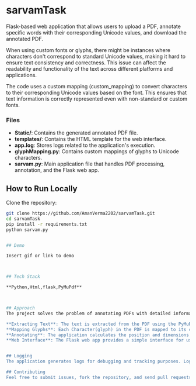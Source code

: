 # sarvamTask
Flask-based web application that allows users to upload a PDF, annotate specific words with their corresponding Unicode values, and download the annotated PDF.

When using custom fonts or glyphs, there might be instances where characters don't correspond to standard Unicode values, making it hard to ensure text consistency and correctness. This issue can affect the readability and functionality of the text across different platforms and applications.

The code uses a custom mapping (custom_mapping) to convert characters to their corresponding Unicode values based on the font. This ensures that text information is correctly represented even with non-standard or custom fonts.



### Files
- **Static/**: Contains the generated annotated PDF file.
- **templates/**: Contains the HTML template for the web interface.
- **app.log**: Stores logs related to the application's execution.
- **glyphMapping.py**: Contains custom mappings of glyphs to Unicode characters.
- **sarvam.py**: Main application file that handles PDF processing, annotation, and the Flask web app.


## How to Run Locally

Clone the repository:

   ```bash
   git clone https://github.com/AmanVerma2202/sarvamTask.git
   cd sarvamTask
   pip install -r requirements.txt
   python sarvam.py


## Demo

Insert gif or link to demo



## Tech Stack

 **Python,Html,flask,PyMuPdf**



## Approach
The project solves the problem of annotating PDFs with detailed information about each word's glyph by:

**Extracting Text**: The text is extracted from the PDF using the PyMuPDF library (fitz). The text is parsed into blocks, lines, and spans to analyze individual words.
**Mapping Glyphs**: Each Character(glyph) in the PDF is mapped to its corresponding Unicode character  using custom mappings defined in glyphMapping.py.
**Annotating**: The application calculates the position and dimensions of each word, then adds annotations with details like font name, font size, color, position, and Unicode values. These annotations are placed on the PDF with small lines pointing to the corresponding text or character, ensuring no overlap between annotations.
**Web Interface**: The Flask web app provides a simple interface for users to upload a PDF, process it, and download the annotated version.


## Logging
The application generates logs for debugging and tracking purposes. Logs are stored in app.log.

## Contributing
Feel free to submit issues, fork the repository, and send pull requests if you want to contribute.
